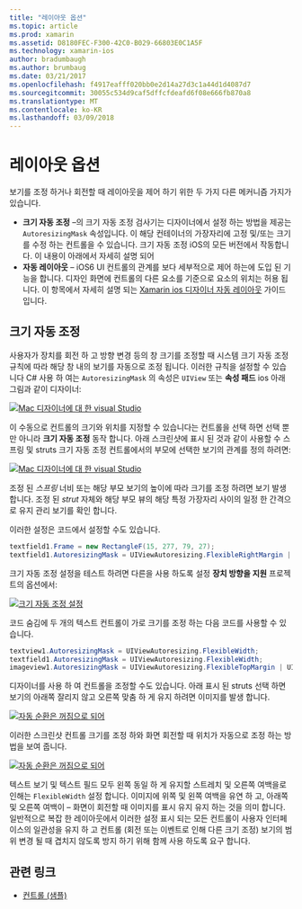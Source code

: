 ```yaml
---
title: "레이아웃 옵션"
ms.topic: article
ms.prod: xamarin
ms.assetid: D8180FEC-F300-42C0-B029-66803E0C1A5F
ms.technology: xamarin-ios
author: bradumbaugh
ms.author: brumbaug
ms.date: 03/21/2017
ms.openlocfilehash: f4917eafff020bb0e2d14a27d3c1a44d1d4087d7
ms.sourcegitcommit: 30055c534d9caf5dffcfdeafd6f08e666fb870a8
ms.translationtype: MT
ms.contentlocale: ko-KR
ms.lasthandoff: 03/09/2018
---
```

# <a name="layout-options"></a>레이아웃 옵션

보기를 조정 하거나 회전할 때 레이아웃을 제어 하기 위한 두 가지 다른 메커니즘 가지가 있습니다.

-  **크기 자동 조정** –의 크기 자동 조정 검사기는 디자이너에서 설정 하는 방법을 제공는 `AutoresizingMask` 속성입니다. 이 해당 컨테이너의 가장자리에 고정 및/또는 크기를 수정 하는 컨트롤을 수 있습니다. 크기 자동 조정 iOS의 모든 버전에서 작동합니다. 이 내용이 아래에서 자세히 설명 되어
-  **자동 레이아웃** – iOS6 UI 컨트롤의 관계를 보다 세부적으로 제어 하는에 도입 된 기능을 합니다. 디자인 화면에 컨트롤의 다른 요소를 기준으로 요소의 위치는 허용 됩니다. 이 항목에서 자세히 설명 되는 [Xamarin ios 디자이너 자동 레이아웃](~/ios/user-interface/designer/designer-auto-layout.md) 가이드입니다.


## <a name="autosizing"></a>크기 자동 조정

사용자가 장치를 회전 하 고 방향 변경 등의 창 크기를 조정할 때 시스템 크기 자동 조정 규칙에 따라 해당 창 내의 보기를 자동으로 조정 됩니다. 이러한 규칙을 설정할 수 있습니다 C# 사용 하 여는 `AutoresizingMask` 의 속성은 `UIView` 또는 **속성 패드** ios 아래 그림과 같이 디자이너:

 [![](layout-options-images/image41.png "Mac 디자이너에 대 한 visual Studio")](layout-options-images/image41.png#lightbox)

이 수동으로 컨트롤의 크기와 위치를 지정할 수 있습니다는 컨트롤을 선택 하면 선택 뿐만 아니라 **크기 자동 조정** 동작 합니다. 아래 스크린샷에 표시 된 것과 같이 사용할 수 스프링 및 struts 크기 자동 조정 컨트롤에서의 부모에 선택한 보기의 관계를 정의 하려면:

 [![](layout-options-images/image42.png "Mac 디자이너에 대 한 visual Studio")](layout-options-images/image42.png#lightbox)

조정 된 *스프링* 너비 또는 해당 부모 보기의 높이에 따라 크기를 조정 하려면 보기 발생 합니다. 조정 된 *strut* 자체와 해당 부모 뷰의 해당 특정 가장자리 사이의 일정 한 간격으로 유지 관리 보기를 확인 합니다.

이러한 설정은 코드에서 설정할 수도 있습니다.

```csharp
textfield1.Frame = new RectangleF(15, 277, 79, 27);
textfield1.AutoresizingMask = UIViewAutoresizing.FlexibleRightMargin | UIViewAutoresizing.FlexibleBottomMargin;
```


크기 자동 조정 설정을 테스트 하려면 다른을 사용 하도록 설정 **장치 방향을 지원** 프로젝트의 옵션에서:

 [![](layout-options-images/image43a.png "크기 자동 조정 설정")](layout-options-images/image43a.png#lightbox)

코드 숨김에 두 개의 텍스트 컨트롤이 가로 크기를 조정 하는 다음 코드를 사용할 수 있습니다.

```csharp
textview1.AutoresizingMask = UIViewAutoresizing.FlexibleWidth;
textfield1.AutoresizingMask = UIViewAutoresizing.FlexibleWidth;
imageview1.AutoresizingMask = UIViewAutoresizing.FlexibleTopMargin | UIViewAutoresizing.FlexibleLeftMargin;
```


디자이너를 사용 하 여 컨트롤을 조정할 수도 있습니다. 아래 표시 된 struts 선택 하면 보기의 아래쪽 잘리지 않고 오른쪽 맞춤 하 게 유지 하려면 이미지를 발생 합니다.

 [![](layout-options-images/autoresize.png "자동 순환은 꺼짐으로 되어")](layout-options-images/autoresize.png#lightbox)

이러한 스크린샷 컨트롤 크기를 조정 하와 화면 회전할 때 위치가 자동으로 조정 하는 방법을 보여 줍니다.

 [![](layout-options-images/image44a.png "자동 순환은 꺼짐으로 되어")](layout-options-images/image44a.png#lightbox)

텍스트 보기 및 텍스트 필드 모두 왼쪽 동일 하 게 유지할 스트레치 및 오른쪽 여백을로 인해는 `FlexibleWidth` 설정 합니다. 이미지에 위쪽 및 왼쪽 여백을 유연 하 고, 아래쪽 및 오른쪽 여백이 – 화면이 회전할 때 이미지를 표시 유지 유지 하는 것을 의미 합니다. 일반적으로 복잡 한 레이아웃에서 이러한 설정 표시 되는 모든 컨트롤이 사용자 인터페이스의 일관성을 유지 하 고 컨트롤 (회전 또는 이벤트로 인해 다른 크기 조정) 보기의 범위 변경 될 때 겹치지 않도록 방지 하기 위해 함께 사용 하도록 요구 합니다.





## <a name="related-links"></a>관련 링크

- [컨트롤 (샘플)](https://developer.xamarin.com/samples/Controls/)
